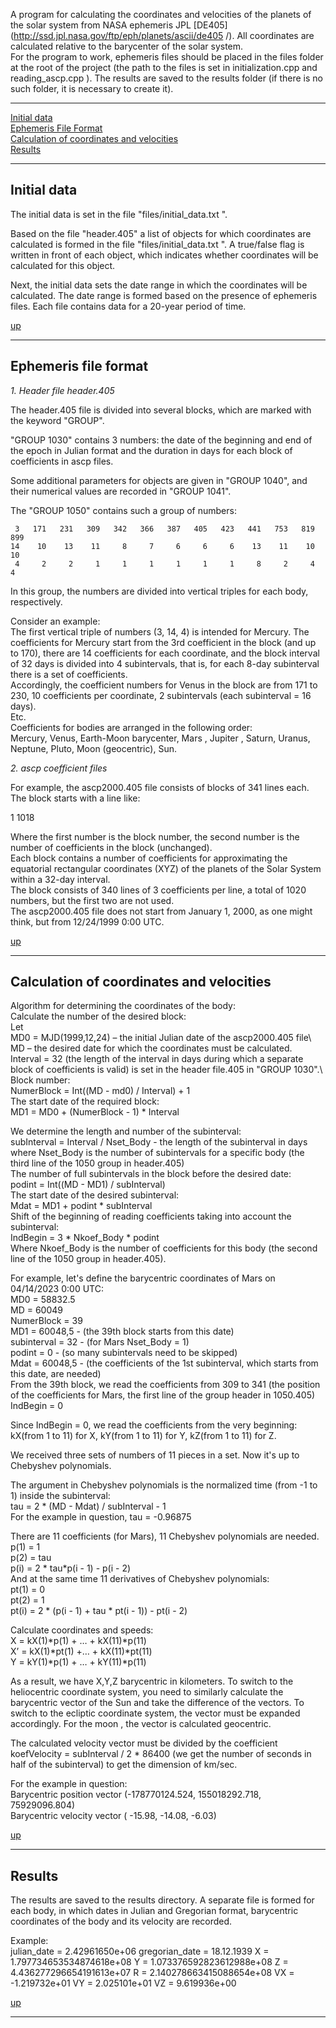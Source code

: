 <a id="start"></a>
A program for calculating the coordinates and velocities of the planets of the solar system from NASA ephemeris JPL [DE405](http://ssd.jpl.nasa.gov/ftp/eph/planets/ascii/de405 /). All coordinates are calculated relative to the barycenter of the solar system.\
For the program to work, ephemeris files should be placed in the files folder at the root of the project (the path to the files is set in initialization.cpp and reading_ascp.cpp ). The results are saved to the results folder (if there is no such folder, it is necessary to create it).

---

[Initial data](#ch1)\
[Ephemeris File Format](#ch2)\
[Calculation of coordinates and velocities](#ch3)\
[Results](#ch4)

---
<a id="ch1"></a>
## Initial data  

The initial data is set in the file "files/initial_data.txt ".

Based on the file "header.405" a list of objects for which coordinates are calculated is formed in the file "files/initial_data.txt ". A true/false flag is written in front of each object, which indicates whether coordinates will be calculated for this object.

Next, the initial data sets the date range in which the coordinates will be calculated. The date range is formed based on the presence of ephemeris files. Each file contains data for a 20-year period of time.

[up](#start)

---
<a id="ch2"></a>
## Ephemeris file format  

_1. Header file header.405_

The header.405 file is divided into several blocks, which are marked with the keyword "GROUP".

"GROUP 1030" contains 3 numbers: the date of the beginning and end of the epoch in Julian format and the duration in days for each block of coefficients in ascp files.

Some additional parameters for objects are given in "GROUP 1040", and their numerical values are recorded in "GROUP 1041".

The "GROUP 1050" contains such a group of numbers:

     3   171   231   309   342   366   387   405   423   441   753   819   899
    14    10    13    11     8     7     6     6     6    13    11    10    10
     4     2     2     1     1     1     1     1     1     8     2     4     4

In this group, the numbers are divided into vertical triples for each body, respectively.

Consider an example:\
The first vertical triple of numbers (3, 14, 4) is intended for Mercury. The coefficients for Mercury start from the 3rd coefficient in the block (and up to 170), there are 14 coefficients for each coordinate, and the block interval of 32 days is divided into 4 subintervals, that is, for each 8-day
subinterval there is a set of coefficients.\
Accordingly, the coefficient numbers for Venus in the block are from 171 to 230, 10 coefficients per coordinate, 2 subintervals (each subinterval = 16 days).\
Etc.\
Coefficients for bodies are arranged in the following order:\
Mercury, Venus, Earth-Moon barycenter, Mars , Jupiter , Saturn, Uranus, Neptune, Pluto, Moon (geocentric), Sun.

_2. ascp coefficient files_

For example, the ascp2000.405 file consists of blocks of 341 lines each. The block starts with a line like:

1   1018 

Where the first number is the block number, the second number is the number of coefficients in the block (unchanged).\
Each block contains a number of coefficients for approximating the equatorial rectangular coordinates (XYZ) of the planets of the Solar System within a 32-day interval. \
The block consists of 340 lines of 3 coefficients per line, a total of 1020 numbers, but the first two are not used.\
The ascp2000.405 file does not start from January 1, 2000, as one might think, but from 12/24/1999 0:00 UTC.

[up](#start)

---
<a id="ch3"></a>
## Calculation of coordinates and velocities

Algorithm for determining the coordinates of the body:\
Calculate the number of the desired block:\
Let\
MD0 = MJD(1999,12,24) – the initial Julian date of the ascp2000.405 file\ 
MD – the desired date for which the coordinates must be calculated.\
Interval = 32 (the length of the interval in days during which a separate block of coefficients is valid) is set in the header file.405 in "GROUP 1030".\ 
Block number:\
NumerBlock =  Int((MD - md0) / Interval) + 1\
The start date of the required block:\
MD1 = MD0 + (NumerBlock - 1) * Interval

We determine the length and number of the subinterval:\
subInterval = Interval / Nset_Body - the length of the subinterval in days\
where Nset_Body is the number of subintervals for a specific body (the third line of the 1050 group in header.405)\
The number of full subintervals in the block before the desired date:\
podint = Int((MD - MD1) / subInterval)  
The start date of the desired subinterval:\
Mdat = MD1 + podint * subInterval\
Shift of the beginning of reading coefficients taking into account the subinterval:\
IndBegin = 3 * Nkoef_Body * podint\
Where Nkoef_Body is the number of coefficients for this body (the second line of the 1050 group in header.405).

For example, let's define the barycentric coordinates of Mars on 04/14/2023 0:00 UTC:\
MD0 = 58832.5\
MD = 60049\
NumerBlock = 39\
MD1 = 60048,5 - (the 39th block starts from this date)\
subinterval = 32 - (for Mars Nset_Body = 1)\
podint = 0 - (so many subintervals need to be skipped)\
Mdat = 60048,5 - (the coefficients of the 1st subinterval, which starts from this date, are needed)\
From the 39th block, we read the coefficients from 309 to 341 (the position of the coefficients for Mars, the first line of the group header in 1050.405)\
IndBegin = 0

Since IndBegin = 0, we read the coefficients from the very beginning: kX(from 1 to 11) for X, kY(from 1 to 11) for Y, kZ(from 1 to 11) for Z.

We received three sets of numbers of 11 pieces in a set. Now it's up to Chebyshev polynomials.

The argument in Chebyshev polynomials is the normalized time (from -1 to 1) inside the subinterval:\
tau = 2 * (MD - Mdat) / subInterval - 1\
For the example in question, tau = -0.96875

There are 11 coefficients (for Mars), 11 Chebyshev polynomials are needed.\
p(1) = 1\
p(2) = tau\
p(i) = 2 * tau*p(i - 1) - p(i - 2)\
And at the same time 11 derivatives of Chebyshev polynomials: \
pt(1) = 0\
pt(2) = 1\
pt(i) = 2 * (p(i - 1) + tau * pt(i - 1)) - pt(i - 2)

Calculate coordinates and speeds:\
X = kX(1)*p(1) + … + kX(11)*p(11)\
X’ = kX(1)*pt(1) +…  + kX(11)*pt(11)\
Y =  kY(1)*p(1) + … + kY(11)*p(11)

As a result, we have X,Y,Z barycentric in kilometers. To switch to the heliocentric coordinate system, you need to similarly calculate the barycentric
vector of the Sun and take the difference of the vectors. To switch to the ecliptic coordinate system, the vector must be expanded accordingly. For the moon , the vector is calculated 
geocentric.

The calculated velocity vector must be divided by the coefficient koefVelocity = subInterval / 2 * 86400 (we get the number of seconds in half of the subinterval) to get the dimension of km/sec.

For the example in question:\
Barycentric position vector (-178770124.524, 155018292.718, 75929096.804)\
Barycentric velocity vector ( -15.98, -14.08, -6.03)  

[up](#start)

---
<a id="ch4"></a>
## Results  

The results are saved to the results directory. A separate file is formed for each body, in which dates in Julian and Gregorian format, barycentric coordinates of the body and its velocity are recorded.

Example:\
julian_date = 2.42961650e+06 gregorian_date = 18.12.1939 X = 1.797734653534874618e+08   Y = 1.073376592823612988e+08   Z = 4.436277296654191613e+07   R = 2.140278663415088654e+08   VX = -1.219732e+01   VY = 2.025101e+01    VZ = 9.619936e+00

[up](#start)

---